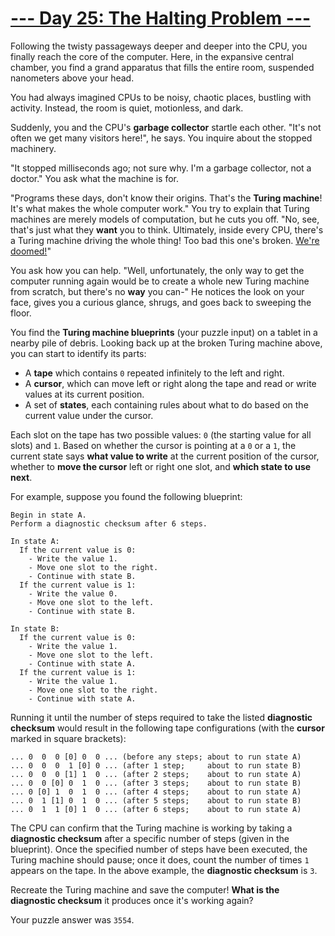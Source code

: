# [--- Day 25: The Halting Problem ---](http://adventofcode.com/2017/day/25)

Following the twisty passageways deeper and deeper into the CPU, you finally reach the core of the computer. Here, in the expansive central chamber, you find a grand apparatus that fills the entire room, suspended nanometers above your head.

You had always imagined CPUs to be noisy, chaotic places, bustling with activity. Instead, the room is quiet, motionless, and dark.

Suddenly, you and the CPU's **garbage collector** startle each other. "It's not often we get many visitors here!", he says. You inquire about the stopped machinery.

"It stopped milliseconds ago; not sure why. I'm a garbage collector, not a doctor." You ask what the machine is for.

"Programs these days, don't know their origins. That's the **Turing machine**! It's what makes the whole computer work." You try to explain that Turing machines are merely models of computation, but he cuts you off. "No, see, that's just what they **want** you to think. Ultimately, inside every CPU, there's a Turing machine driving the whole thing! Too bad this one's broken. [We're doomed!](https://www.youtube.com/watch?v=cTwZZz0HV8I)"

You ask how you can help. "Well, unfortunately, the only way to get the computer running again would be to create a whole new Turing machine from scratch, but there's no **way** you can-" He notices the look on your face, gives you a curious glance, shrugs, and goes back to sweeping the floor.

You find the **Turing machine blueprints** (your puzzle input) on a tablet in a nearby pile of debris. Looking back up at the broken Turing machine above, you can start to identify its parts:

- A **tape** which contains ``0`` repeated infinitely to the left and right.
- A **cursor**, which can move left or right along the tape and read or write values at its current position.
- A set of **states**, each containing rules about what to do based on the current value under the cursor.

Each slot on the tape has two possible values: ``0`` (the starting value for all slots) and ``1``. Based on whether the cursor is pointing at a ``0`` or a ``1``, the current state says **what value to write** at the current position of the cursor, whether to **move the cursor** left or right one slot, and **which state to use next**.

For example, suppose you found the following blueprint:
```
Begin in state A.
Perform a diagnostic checksum after 6 steps.

In state A:
  If the current value is 0:
    - Write the value 1.
    - Move one slot to the right.
    - Continue with state B.
  If the current value is 1:
    - Write the value 0.
    - Move one slot to the left.
    - Continue with state B.

In state B:
  If the current value is 0:
    - Write the value 1.
    - Move one slot to the left.
    - Continue with state A.
  If the current value is 1:
    - Write the value 1.
    - Move one slot to the right.
    - Continue with state A.
```
Running it until the number of steps required to take the listed **diagnostic checksum** would result in the following tape configurations (with the **cursor** marked in square brackets):
```
... 0  0  0 [0] 0  0 ... (before any steps; about to run state A)
... 0  0  0  1 [0] 0 ... (after 1 step;     about to run state B)
... 0  0  0 [1] 1  0 ... (after 2 steps;    about to run state A)
... 0  0 [0] 0  1  0 ... (after 3 steps;    about to run state B)
... 0 [0] 1  0  1  0 ... (after 4 steps;    about to run state A)
... 0  1 [1] 0  1  0 ... (after 5 steps;    about to run state B)
... 0  1  1 [0] 1  0 ... (after 6 steps;    about to run state A)
```
The CPU can confirm that the Turing machine is working by taking a **diagnostic checksum** after a specific number of steps (given in the blueprint). Once the specified number of steps have been executed, the Turing machine should pause; once it does, count the number of times ``1`` appears on the tape. In the above example, the **diagnostic checksum** is ``3``.

Recreate the Turing machine and save the computer! **What is the diagnostic checksum** it produces once it's working again?

Your puzzle answer was ``3554``.
